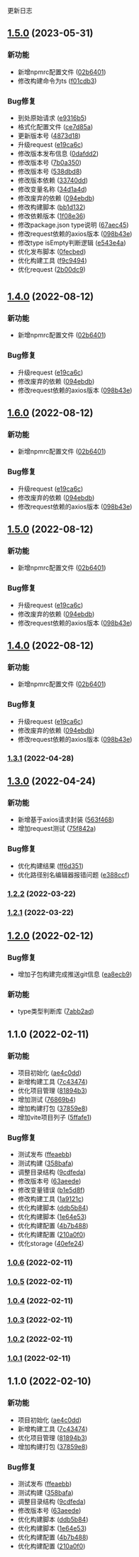 更新日志

## [1.5.0](https://github.com/eliduty/libs/compare/v1.3.1...v1.5.0) (2023-05-31)


### 新功能

* 新增npmrc配置文件 ([02b6401](https://github.com/eliduty/libs/commit/02b6401b23bef2e64de7ffe439dae48252cf4cfa))
* 修改构建命令为ts ([f01cdb3](https://github.com/eliduty/libs/commit/f01cdb3785459beec7d27eb5142cd2a91c8ebb10))


### Bug修复

* 到处原始请求 ([e9316b5](https://github.com/eliduty/libs/commit/e9316b54c3d720d4dda201f6bf582b61dca6221d))
* 格式化配置文件 ([ce7d85a](https://github.com/eliduty/libs/commit/ce7d85add16b1fbdbcbb1dc7a71719a971f2401f))
* 更新版本号 ([4873d18](https://github.com/eliduty/libs/commit/4873d18e97dc61e2df8247fa2acd4ec5bb45c1e0))
* 升级request ([e19ca6c](https://github.com/eliduty/libs/commit/e19ca6c8a2b353cb708ae0d50fa355fe0c95cbf6))
* 修改版本发布信息 ([0dafdd2](https://github.com/eliduty/libs/commit/0dafdd22fd676648a385a956a0982cff1fd08485))
* 修改版本号 ([7b0a350](https://github.com/eliduty/libs/commit/7b0a350bf957afdbfd3fa147c61c5cd60b611151))
* 修改版本号 ([538dbd8](https://github.com/eliduty/libs/commit/538dbd8b372a2dd987d0cbe88fceb32369c7be56))
* 修改版本依赖 ([33740dd](https://github.com/eliduty/libs/commit/33740dd72e9b6253c9acf49dc6f6e95c6e281f8f))
* 修改变量名称 ([34d1a4d](https://github.com/eliduty/libs/commit/34d1a4dbaceff4b53b46bfda2c03289b15d74ce6))
* 修改废弃的依赖 ([094ebdb](https://github.com/eliduty/libs/commit/094ebdbb62218aef6c4a805b8147d2774299dbae))
* 修改构建脚本 ([bb1d132](https://github.com/eliduty/libs/commit/bb1d132315105e37b03545ea49fbce1b91122b44))
* 修改依赖版本 ([1f08e36](https://github.com/eliduty/libs/commit/1f08e36bf859311355319e81aa2ecd2b6e0ead47))
* 修改package.json type说明 ([67aec45](https://github.com/eliduty/libs/commit/67aec456e9b45eea61283201ab794e02a37f7cf7))
* 修改request依赖的axios版本 ([098b43e](https://github.com/eliduty/libs/commit/098b43e1e8598200f8d35fdf375aa3f6f90a56b4))
* 修改type isEmpty判断逻辑 ([e543e4a](https://github.com/eliduty/libs/commit/e543e4abe19d7bc2caeab40f045b1dfd3d740040))
* 优化发布脚本 ([0fecbed](https://github.com/eliduty/libs/commit/0fecbed5a54f4f77168acc8dc23c8b0f4039d31c))
* 优化构建工具 ([f9c9494](https://github.com/eliduty/libs/commit/f9c94946745ee4cfe9897ed722d83bf73b00173b))
* 优化request ([2b00dc9](https://github.com/eliduty/libs/commit/2b00dc920fd9288696844c0503deea5303647f11))

# 
## [1.4.0](https://github.com/eliduty/libs/compare/v1.3.1...v1.4.0) (2022-08-12)


### 新功能

* 新增npmrc配置文件 ([02b6401](https://github.com/eliduty/libs/commit/02b6401b23bef2e64de7ffe439dae48252cf4cfa))


### Bug修复

* 升级request ([e19ca6c](https://github.com/eliduty/libs/commit/e19ca6c8a2b353cb708ae0d50fa355fe0c95cbf6))
* 修改废弃的依赖 ([094ebdb](https://github.com/eliduty/libs/commit/094ebdbb62218aef6c4a805b8147d2774299dbae))
* 修改request依赖的axios版本 ([098b43e](https://github.com/eliduty/libs/commit/098b43e1e8598200f8d35fdf375aa3f6f90a56b4))

## [1.6.0](https://github.com/eliduty/libs/compare/v1.3.1...v1.6.0) (2022-08-12)


### 新功能

* 新增npmrc配置文件 ([02b6401](https://github.com/eliduty/libs/commit/02b6401b23bef2e64de7ffe439dae48252cf4cfa))


### Bug修复

* 升级request ([e19ca6c](https://github.com/eliduty/libs/commit/e19ca6c8a2b353cb708ae0d50fa355fe0c95cbf6))
* 修改废弃的依赖 ([094ebdb](https://github.com/eliduty/libs/commit/094ebdbb62218aef6c4a805b8147d2774299dbae))
* 修改request依赖的axios版本 ([098b43e](https://github.com/eliduty/libs/commit/098b43e1e8598200f8d35fdf375aa3f6f90a56b4))

## [1.5.0](https://github.com/eliduty/libs/compare/v1.3.1...v1.5.0) (2022-08-12)


### 新功能

* 新增npmrc配置文件 ([02b6401](https://github.com/eliduty/libs/commit/02b6401b23bef2e64de7ffe439dae48252cf4cfa))


### Bug修复

* 升级request ([e19ca6c](https://github.com/eliduty/libs/commit/e19ca6c8a2b353cb708ae0d50fa355fe0c95cbf6))
* 修改废弃的依赖 ([094ebdb](https://github.com/eliduty/libs/commit/094ebdbb62218aef6c4a805b8147d2774299dbae))
* 修改request依赖的axios版本 ([098b43e](https://github.com/eliduty/libs/commit/098b43e1e8598200f8d35fdf375aa3f6f90a56b4))

## [1.4.0](https://github.com/eliduty/libs/compare/v1.3.1...v1.4.0) (2022-08-12)


### 新功能

* 新增npmrc配置文件 ([02b6401](https://github.com/eliduty/libs/commit/02b6401b23bef2e64de7ffe439dae48252cf4cfa))


### Bug修复

* 升级request ([e19ca6c](https://github.com/eliduty/libs/commit/e19ca6c8a2b353cb708ae0d50fa355fe0c95cbf6))
* 修改废弃的依赖 ([094ebdb](https://github.com/eliduty/libs/commit/094ebdbb62218aef6c4a805b8147d2774299dbae))
* 修改request依赖的axios版本 ([098b43e](https://github.com/eliduty/libs/commit/098b43e1e8598200f8d35fdf375aa3f6f90a56b4))

### [1.3.1](https://github.com/eliduty/libs/compare/v1.3.0...v1.3.1) (2022-04-28)

## [1.3.0](https://github.com/eliduty/libs/compare/v1.2.2...v1.3.0) (2022-04-24)


### 新功能

* 新增基于axios请求封装 ([563f468](https://github.com/eliduty/libs/commit/563f46862f4e05e0673a2520ca5d115cd30f930a))
* 增加request测试 ([75f842a](https://github.com/eliduty/libs/commit/75f842a71872a5e1c6a53fd36b194fe74904a0e7))


### Bug修复

* 优化构建结果 ([ff6d351](https://github.com/eliduty/libs/commit/ff6d351b490bdb0052d04d07aa26784a61fa217f))
* 优化路径别名编辑器报错问题 ([e388ccf](https://github.com/eliduty/libs/commit/e388ccf8d2532b671ee337dfeb986c867d8f4e4d))

### [1.2.2](https://github.com/eliduty/libs/compare/v1.2.1...v1.2.2) (2022-03-22)

### [1.2.1](https://github.com/eliduty/libs/compare/v1.2.0...v1.2.1) (2022-03-22)

## [1.2.0](https://github.com/eliduty/libs/compare/v1.1.0...v1.2.0) (2022-02-12)


### Bug修复

* 增加子包构建完成推送git信息 ([ea8ecb9](https://github.com/eliduty/libs/commit/ea8ecb99891f966345a07fcbd43fe8f231a93275))


### 新功能

* type类型判断库 ([7abb2ad](https://github.com/eliduty/libs/commit/7abb2adfe0fa0fcfaebc6559486d25c70a130881))

## 1.1.0 (2022-02-11)


### 新功能

* 项目初始化 ([ae4c0dd](https://github.com/eliduty/libs/commit/ae4c0dd88abbae9fc9aa1068365bdcb1d1acc804))
* 新增构建工具 ([7c43474](https://github.com/eliduty/libs/commit/7c43474120cacfbc783465bb7e3bfff37618ff8c))
* 优化项目管理 ([81894b3](https://github.com/eliduty/libs/commit/81894b3194bc798cbafd9c21b798f632acf36e46))
* 增加测试 ([76869b4](https://github.com/eliduty/libs/commit/76869b42cadce39d364f3ff6c3e354c7f13fcdeb))
* 增加构建打包 ([37859e8](https://github.com/eliduty/libs/commit/37859e835cb81964a6ea8b31369525751dd76841))
* 增加vite项目列子 ([5ffafe1](https://github.com/eliduty/libs/commit/5ffafe1682cc98c10b8eb3458885a2cfb642ed27))


### Bug修复

* 测试发布 ([ffeaebb](https://github.com/eliduty/libs/commit/ffeaebb091798b6c234fa469cbfe592c8fb5a9da))
* 测试构建 ([358bafa](https://github.com/eliduty/libs/commit/358bafa9750dbbdc452deb0a1cc37f003d71345e))
* 调整目录结构 ([9cdfeda](https://github.com/eliduty/libs/commit/9cdfedaa34a03fcd79c7521972102245886c1a72))
* 修改版本号 ([63aeede](https://github.com/eliduty/libs/commit/63aeede2b0df257bfb419dfa73d1f9145028cc3e))
* 修改变量错误 ([b1e5d8f](https://github.com/eliduty/libs/commit/b1e5d8fd6ce70b96c6306678fd942fc7d093adc6))
* 修改构建工具 ([1a9121c](https://github.com/eliduty/libs/commit/1a9121cec8a547e4d8b7629d6ee0fdd148e9f396))
* 优化构建脚本 ([ddb5b84](https://github.com/eliduty/libs/commit/ddb5b845d37521b19440db41b6a411865e31fac2))
* 优化构建脚本 ([1e64e53](https://github.com/eliduty/libs/commit/1e64e537e2e833f1bb4d89711a5a984a30ebdfe4))
* 优化构建配置 ([4b7b488](https://github.com/eliduty/libs/commit/4b7b48865aed037a95fa63a7f3d3cd9c68952270))
* 优化构建配置 ([210a0f0](https://github.com/eliduty/libs/commit/210a0f02a6e3a64ddf7d8551714aef6d1c7b712d))
* 优化storage ([40efe24](https://github.com/eliduty/libs/commit/40efe24674e7bce90c838d4054fee3e286b68067))

### [1.0.6](https://github.com/eliduty/libs/compare/v1.0.5...v1.0.6) (2022-02-11)

### [1.0.5](https://github.com/eliduty/libs/compare/v1.0.4...v1.0.5) (2022-02-11)

### [1.0.4](https://github.com/eliduty/libs/compare/v1.0.3...v1.0.4) (2022-02-11)

### [1.0.3](https://github.com/eliduty/libs/compare/v1.0.2...v1.0.3) (2022-02-11)

### [1.0.2](https://github.com/eliduty/libs/compare/v1.0.1...v1.0.2) (2022-02-11)

### [1.0.1](https://github.com/eliduty/libs/compare/v1.1.0...v1.0.1) (2022-02-11)

## 1.1.0 (2022-02-10)


### 新功能

* 项目初始化 ([ae4c0dd](https://github.com/eliduty/libs/commit/ae4c0dd88abbae9fc9aa1068365bdcb1d1acc804))
* 新增构建工具 ([7c43474](https://github.com/eliduty/libs/commit/7c43474120cacfbc783465bb7e3bfff37618ff8c))
* 优化项目管理 ([81894b3](https://github.com/eliduty/libs/commit/81894b3194bc798cbafd9c21b798f632acf36e46))
* 增加构建打包 ([37859e8](https://github.com/eliduty/libs/commit/37859e835cb81964a6ea8b31369525751dd76841))


### Bug修复

* 测试发布 ([ffeaebb](https://github.com/eliduty/libs/commit/ffeaebb091798b6c234fa469cbfe592c8fb5a9da))
* 测试构建 ([358bafa](https://github.com/eliduty/libs/commit/358bafa9750dbbdc452deb0a1cc37f003d71345e))
* 调整目录结构 ([9cdfeda](https://github.com/eliduty/libs/commit/9cdfedaa34a03fcd79c7521972102245886c1a72))
* 修改版本号 ([63aeede](https://github.com/eliduty/libs/commit/63aeede2b0df257bfb419dfa73d1f9145028cc3e))
* 优化构建脚本 ([ddb5b84](https://github.com/eliduty/libs/commit/ddb5b845d37521b19440db41b6a411865e31fac2))
* 优化构建脚本 ([1e64e53](https://github.com/eliduty/libs/commit/1e64e537e2e833f1bb4d89711a5a984a30ebdfe4))
* 优化构建配置 ([4b7b488](https://github.com/eliduty/libs/commit/4b7b48865aed037a95fa63a7f3d3cd9c68952270))
* 优化构建配置 ([210a0f0](https://github.com/eliduty/libs/commit/210a0f02a6e3a64ddf7d8551714aef6d1c7b712d))